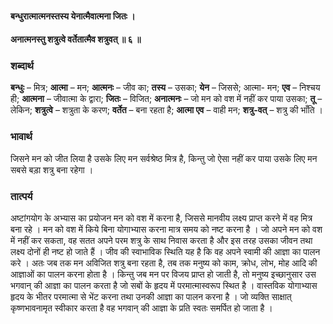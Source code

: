 #### बन्धुरात्मात्मनस्तस्य येनात्मैवात्मना जितः ।
#### अनात्मनस्तु शत्रुत्वे वर्तेतात्मैव शत्रुवत् ॥ ६ ॥

### शब्दार्थ

**बन्धुः** – मित्र; **आत्मा** – मन; **आत्मनः** – जीव का; **तस्य** – उसका; **येन** – जिससे; आत्मा-  मन; **एव** – निश्चय ही; **आत्मना** – जीवात्मा के द्वारा; **जितः** – विजित; **अनात्मनः** – जो मन को वश में नहीं कर पाया उसका; **तू** – लेकिन; **शत्रुत्वे** – शत्रुता के  करण; **वर्तेत** – बना रहता है; **आत्मा एव** – वाही मन; **शत्रु-वत्** – शत्रु की  भाँति ।

### भावार्थ

जिसने मन को जीत लिया है उसके लिए मन सर्वश्रेष्ठ मित्र है, किन्तु जो ऐसा नहीं कर पाया उसके लिए मन सबसे बड़ा शत्रु बना रहेगा ।

### तात्पर्य

अष्टांगयोग के अभ्यास का प्रयोजन मन को वश में करना है, जिससे मानवीय लक्ष्य प्राप्त करने में वह मित्र बना रहे । मन को वश में किये बिना योगाभ्यास करना मात्र समय को नष्ट करना है । जो अपने मन को वश में नहीं कर सकता, वह सतत अपने परम शत्रु के साथ निवास करता है और इस तरह उसका जीवन तथा लक्ष्य दोनों ही नष्ट हो जाते हैं । जीव की स्वाभाविक स्थिति यह है कि वह अपने स्वामी की आज्ञा का पालन करे । अतः जब तक मन अविजित शत्रु बना रहता है, तब तक मनुष्य को काम, क्रोध, लोभ, मोह आदि की आज्ञाओं का पालन करना होता है । किन्तु जब मन पर विजय प्राप्त हो जाती है, तो मनुष्य इच्छानुसार उस भगवान् की आज्ञा का पालन करता है जो सबों के हृदय में परमात्मास्वरूप स्थित है । वास्तविक योगाभ्यास हृदय के भीतर परमात्मा से भेंट करना तथा उनकी आज्ञा का पालन करना है । जो व्यक्ति साक्षात् कृष्णभावनामृत स्वीकार करता है वह भगवान् की आज्ञा के प्रति स्वतः समर्पित हो जाता है ।